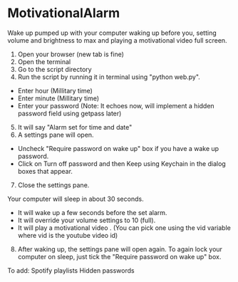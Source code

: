 # MotivationalAlarm
Wake up pumped up with your computer waking up before you, setting volume and brightness to max and playing a motivational video full screen.

1. Open your browser (new tab is fine)
2. Open the terminal
3. Go to the script directory
4. Run the script by running it in terminal using "python web.py".
  * Enter hour (Millitary time)
  * Enter minute (Millitary time)
  * Enter your password (Note: It echoes now, will implement a hidden password field using getpass later)

5. It will say "Alarm set for time and date"
6. A settings pane will open. 
  * Uncheck "Require password on wake up" box if you have a wake up password. 
  * Click on Turn off password and then Keep using Keychain in the dialog boxes that appear.
7. Close the settings pane.

Your computer will sleep in about 30 seconds.

* It will wake up a few seconds before the set alarm.
* It will override your volume settings to 10 (full).
* It will play a motivational video . (You can pick one using the vid variable where vid is the youtube video id)

8. After waking up, the settings pane will open again. To again lock your computer on sleep, just tick the "Require password on wake up" box. 

To add:
Spotify playlists
Hidden passwords

